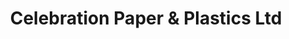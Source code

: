 ---
title: "Celebration Paper & Plastics Ltd"
url: /burton-on-trent/celebration-paper-and-plastics-ltd/
shop: houseware
---